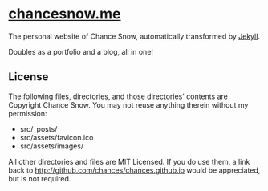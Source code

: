 # [chancesnow.me](http://chancesnow.me)

The personal website of Chance Snow, automatically transformed by [Jekyll](http://jekyllrb.com).

Doubles as a portfolio and a blog, all in one!

## License

The following files, directories, and those directories' contents are Copyright Chance Snow. You may not reuse anything therein without my permission:

* src/_posts/
* src/assets/favicon.ico
* src/assets/images/

All other directories and files are MIT Licensed. If you do use them, a link back to http://github.com/chances/chances.github.io would be appreciated, but is not required.
